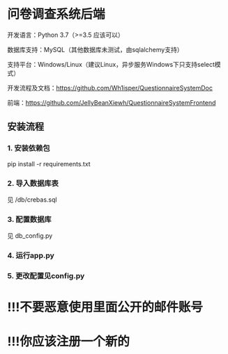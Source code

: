 # 问卷调查系统后端

开发语言：Python 3.7（>=3.5 应该可以）

数据库支持：MySQL（其他数据库未测试，由sqlalchemy支持）

支持平台：Windows/Linux（建议Linux，异步服务Windows下只支持select模式）

开发流程及文档：https://github.com/Wh1isper/QuestionnaireSystemDoc

前端：https://github.com/JellyBeanXiewh/QuestionnaireSystemFrontend

## 安装流程

### 1. 安装依赖包

pip install -r requirements.txt

### 2. 导入数据库表

见 /db/crebas.sql

### 3. 配置数据库

见 db_config.py

### 4. 运行app.py

### 5. 更改配置见config.py

# !!!不要恶意使用里面公开的邮件账号
# !!!你应该注册一个新的

